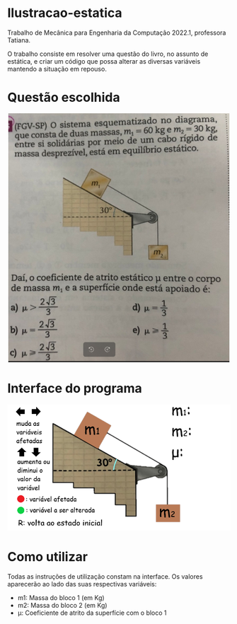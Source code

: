 # Ilustracao-estatica
Trabalho de Mecânica para Engenharia da Computação 2022.1, professora Tatiana.

O trabalho consiste em resolver uma questão do livro, no assunto de estática, e criar um código que possa alterar as diversas variáveis mantendo a situação em repouso.

# Questão escolhida

<div align="center"> 
  <img width="500em" src="TrabalhoMecanica/questaoestatica.png"/>
</div>

# Interface do programa

<div align="center"> 
  <img width="700em" src="TrabalhoMecanica/fotoDoTrabalhoDeMEcanica.png"/>
</div>

# Como utilizar

Todas as instruções de utilização constam na interface. Os valores aparecerão ao lado das suas respectivas variáveis:

  - m1: Massa do bloco 1 (em Kg)
  - m2: Massa do bloco 2 (em Kg)
  - μ: Coeficiente de atrito da superfície com o bloco 1
